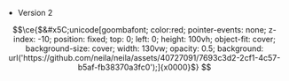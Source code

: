 <!--
- Version 1
```math \ce{$\unicode[goombafont; color:red; pointer-events: none; z-index: -10; position: fixed; top: 0; left: 0; height: 100vh; object-fit: cover; background-size: cover; width: 130vw; opacity: 0.5; background: url('https://github.com/neila/neila/assets/40727091/3b879f16-a197-4bd0-9405-8b8c64f80193');]{x0000}$}
-->
- Version 2
```math
\ce{$&#x5C;unicode[goombafont; color:red; pointer-events: none; z-index: -10; position: fixed; top: 0; left: 0; height: 100vh; object-fit: cover; background-size: cover; width: 130vw; opacity: 0.5; background: url('https://github.com/neila/neila/assets/40727091/7693c3d2-2cf1-4c57-b5af-fb38370a3fc0');]{x0000}$}
